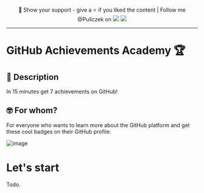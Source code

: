 <div align="center" >🤝 Show your support - give a ⭐️ if you liked the content
| Follow me @Puliczek on
 <a target="_blank" href='https://twitter.com/pulik_io'><img src='https://img.shields.io/badge/Twitter-%231DA1F2.svg?&style=flat&logo=twitter&logoColor=white'/></a>
 <a target="_blank" href='https://www.youtube.com/channel/UCaAdOBH2hnqLvEri1M7eg5Q'><img src='https://img.shields.io/badge/YouTube-%23FF0000.svg?&style=flat&logo=youtube&logoColor=white'/></a>
</div>

---

# GitHub Achievements Academy 🏆


## 📝 Description

In 15 minutes get 7 achievements on GitHub! 

## 🤓 For whom?
For everyone who wants to learn more about the GitHub platform and get these cool badges on their GitHub profile:

![image](https://user-images.githubusercontent.com/12344862/182033658-e05f3fe8-ba44-4469-a082-99af2697d641.png)


# Let's start

Todo.

